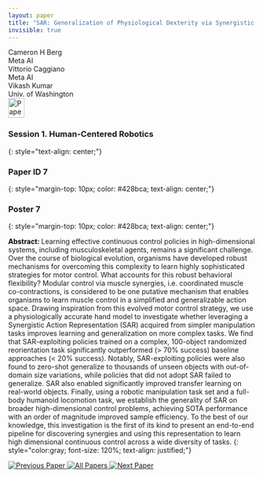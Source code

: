 ```yaml
---
layout: paper
title: "SAR: Generalization of Physiological Dexterity via Synergistic Action Representation"
invisible: true
---
```

<div class="paper-authors">
<div class="paper-author-box">
    <div class="paper-author-name">Cameron H Berg</div>
    <div class="paper-author-uni">Meta AI</div>
</div>
<div class="paper-author-box">
    <div class="paper-author-name">Vittorio Caggiano</div>
    <div class="paper-author-uni">Meta AI</div>
</div>
<div class="paper-author-box">
    <div class="paper-author-name">Vikash Kumar</div>
    <div class="paper-author-uni">Univ. of Washington</div>
</div>

</div><div class="paper-pdf">
<div> <a href="http://www.roboticsproceedings.org/rss19/p007.pdf"><img src="{{ site.baseurl }}/images/paper_link.png" alt="Paper Website" width = "33"  height = "40"/></a> </div>
</div>

### Session 1. Human-Centered Robotics
{: style="text-align: center;"}

### Paper ID 7
{: style="margin-top: 10px; color: #428bca; text-align: center;"}

### Poster 7
{: style="margin-top: 10px; color: #428bca; text-align: center;"}

<b style="color: black;">Abstract: </b>Learning effective continuous control policies in high-dimensional systems, including musculoskeletal agents, remains a significant challenge. Over the course of biological evolution, organisms have developed robust mechanisms for overcoming this complexity to learn highly sophisticated strategies for motor control. What accounts for this robust behavioral flexibility? Modular control via muscle synergies, i.e. coordinated muscle co-contractions, is considered to be one putative mechanism that enables organisms to learn muscle control in a simplified and generalizable action space. Drawing inspiration from this evolved motor control strategy, we use a physiologically accurate hand model to investigate whether leveraging a Synergistic Action Representation (SAR) acquired from simpler manipulation tasks improves learning and generalization on more complex tasks. We find that SAR-exploiting policies trained on a complex, 100-object randomized reorientation task significantly outperformed (> 70% success) baseline approaches (< 20% success). Notably, SAR-exploiting policies were also found to zero-shot generalize to thousands of unseen objects with out-of-domain size variations, while policies that did not adopt SAR failed to generalize. SAR also enabled significantly improved transfer learning on real-world objects. Finally, using a robotic manipulation task set and a full-body humanoid locomotion task, we establish the generality of SAR on broader high-dimensional control problems, achieving SOTA performance with an order of magnitude improved sample efficiency. To the best of our knowledge, this investigation is the first of its kind to present an end-to-end pipeline for discovering synergies and using this representation to learn high dimensional continuous control across a wide diversity of tasks.
{: style="color:gray; font-size: 120%; text-align: justified;"}


<div class="paper-menu">
<a href="{{ site.baseurl }}/program/papers/006/"> <img src="{{ site.baseurl }}/images/previous_paper_icon.png" alt="Previous Paper" title="Previous Paper"/> </a>
<a href="{{ site.baseurl }}/program/papers"><img src="{{ site.baseurl }}/images/overview_icon.png" alt="All Papers" title="All Papers"/> </a>
<a href="{{ site.baseurl }}/program/papers/008/"> <img src="{{ site.baseurl }}/images/next_paper_icon.png" alt="Next Paper" title="Next Paper"/> </a>

</div>
